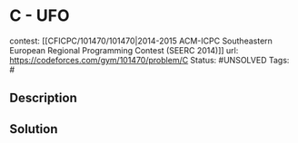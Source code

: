 # C - UFO

contest: [[CFICPC/101470/101470|2014-2015 ACM-ICPC Southeastern European Regional Programming Contest (SEERC 2014)]]
url: https://codeforces.com/gym/101470/problem/C
Status: #UNSOLVED
Tags: #

## Description

## Solution


